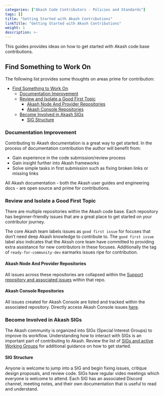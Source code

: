 ```yaml
---
categories: ["Akash Code Contributors - Policies and Standards"]
tags: []
title: "Getting Started with Akash Contributions"
linkTitle: "Getting Started with Akash Contributions"
weight: 1
description: >-
---
```



This guides provides ideas on how to get started with Akash code base contributions.

## Find Something to Work On

The following list provides some thoughts on areas prime for contribution:

- [Find Something to Work On](#find-something-to-work-on)
  - [Documentation Improvement](#documentation-improvement)
  - [Review and Isolate a Good First Topic](#review-and-isolate-a-good-first-topic)
    - [Akash Node And Provider Repositories](#akash-node-and-provider-repositories)
    - [Akash Console Repositories](#akash-console-repositories)
  - [Become Involved in Akash SIGs](#become-involved-in-akash-sigs)
    - [SIG Structure](#sig-structure)

### Documentation Improvement

Contributing to Akash documentation is a great way to get started.  In the process of documentation contribution the author will benefit from:

* Gain experience in the code submission/review process
* Gain insight further into Akash frameworks
* Solve simple tasks in first submission such as fixing broken links or missing links

All Akash documentation - both the Akash user guides and engineering docs - are open source and prime for contributions.

### Review and Isolate a Good First Topic

There are multiple repositories within the Akash code base. Each repository has beginner-friendly issues that are a great place to get started on your contributor journey. &#x20;

The core Akash team labels issues as  `good first issue` for focuses that don’t need deep Akash knowledge to contribute to. The `good first issue` label also indicates that the Akssh core team have committed to providing extra assistance for new contributors in these focuses.   Additionally the tag of `ready-for-community-dev` earmarks issues ripe for contribution.

#### Akash Node And Provider Repositories

All issues across these repositories are collapsed within the [Support repository and associated issues](https://github.com/akash-network/support/issues) within that repo.

#### Akash Console Repositories

All issues created for Akash Console are listed and tracked within the associated repository.  Directly access Akash Console issues [here](https://github.com/akash-network/console/issues).

### Become Involved in Akash SIGs

The Akash community is organized into SIGs (Special Interest Groups) to improve its workflow. Understanding how to interact with SIGs is an important part of contributing to Akash. Review the list of [SIGs and active Working Groups](https://github.com/akash-network/community#community-groups) for additional guidance on how to get started.

#### SIG Structure

Anyone is welcome to jump into a SIG and begin fixing issues, critique design proposals, and review code. SIGs have regular video meetings which everyone is welcome to attend. Each SIG has an associated Discord channel, meeting notes, and their own documentation that is useful to read and understand.






